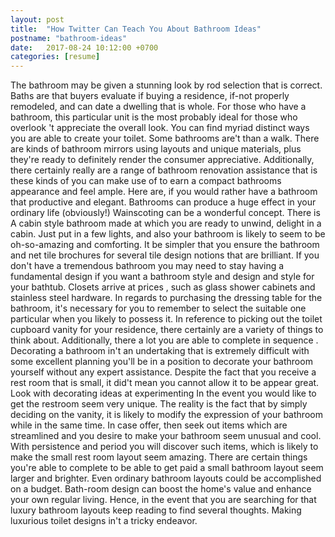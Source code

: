 ```yaml
---
layout: post
title:  "How Twitter Can Teach You About Bathroom Ideas"
postname: "bathroom-ideas"
date:   2017-08-24 10:12:00 +0700
categories: [resume]
---
```

The bathroom may be given a stunning look by rod selection that is correct. Baths are that buyers evaluate if buying a residence, if-not properly remodeled, and can date a dwelling that is whole. For those who have a bathroom, this particular unit is the most probably ideal for those who overlook 't appreciate the overall look. You can find myriad distinct ways you are able to create your toilet. Some bathrooms are't than a walk. There are kinds of bathroom mirrors using layouts and unique materials, plus they're ready to definitely render the consumer appreciative. Additionally, there certainly really are a range of bathroom renovation assistance that is these kinds of you can make use of to earn a compact bathrooms appearance and feel ample. Here are, if you would rather have a bathroom that productive and elegant. Bathrooms can produce a huge effect in your ordinary life (obviously!) Wainscoting can be a wonderful concept. There is A cabin style bathroom made at which you are ready to unwind, delight in a cabin. Just put in a few lights, and also your bathroom is likely to seem to be oh-so-amazing and comforting. It be simpler that you ensure the bathroom and net tile brochures for several tile design notions that are brilliant. If you don't have a tremendous bathroom you may need to stay having a fundamental design if you want a bathroom style and design and style for your bathtub. Closets arrive at prices , such as glass shower cabinets and stainless steel hardware. In regards to purchasing the dressing table for the bathroom, it's necessary for you to remember to select the suitable one particular when you likely to possess it. In reference to picking out the toilet cupboard vanity for your residence, there certainly are a variety of things to think about. Additionally, there a lot you are able to complete in sequence . Decorating a bathroom in't an undertaking that is extremely difficult with some excellent planning you'll be in a position to decorate your bathroom yourself without any expert assistance. Despite the fact that you receive a rest room that is small, it did't mean you cannot allow it to be appear great. Look with decorating ideas at experimenting In the event you would like to get the restroom seem very unique. The reality is the fact that by simply deciding on the vanity, it is likely to modify the expression of your bathroom while in the same time. In case offer, then seek out items which are streamlined and you desire to make your bathroom seem unusual and cool. With persistence and period you will discover such items, which is likely to make the small rest room layout seem amazing. There are certain things you're able to complete to be able to get paid a small bathroom layout seem larger and brighter. Even ordinary bathroom layouts could be accomplished on a budget. Bath-room design can boost the home's value and enhance your own regular living. Hence, in the event that you are searching for that luxury bathroom layouts keep reading to find several thoughts. Making luxurious toilet designs in't a tricky endeavor.
